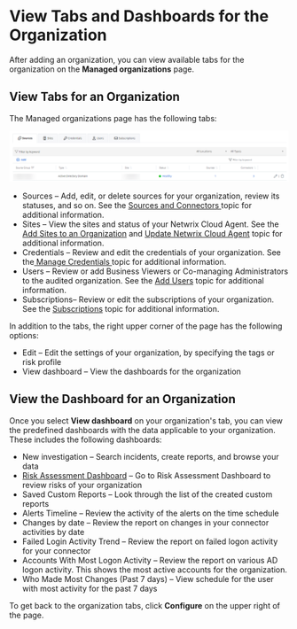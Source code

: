 # View Tabs and Dashboards for the Organization

After adding an organization, you can view available tabs for the organization on the __Managed organizations__ page.

## View Tabs for an Organization

The Managed organizations page has the following tabs:

![tabsview](/static/img/product_docs/1secure/1secure/admin/organizations/tabsview.png)

- Sources – Add, edit, or delete sources for your organization, review its statuses, and so on. See the [Sources and Connectors ](/docs/product_docs/1secure/1secure/admin/organizations/sourcesandconnectors/overview.md) topic for additional information.
- Sites – View the sites and status of your Netwrix Cloud Agent. See the [Add Sites to an Organization](/docs/product_docs/1secure/1secure/admin/organizations/addsites.md) and [Update Netwrix Cloud Agent](/docs/product_docs/1secure/1secure/admin/updatenetwrixcloudagent.md) topic for additional information.
- Credentials – Review and edit the credentials of your organization. See the[ Manage Credentials ](/docs/product_docs/1secure/1secure/admin/organizations/managingcredentials.md)topic for additional information.
- Users – Review or add Business Viewers or Co-managing Administrators to the audited organization. See the [Add Users](/docs/product_docs/1secure/1secure/admin/organizations/addingusers.md) topic for additional information.
- Subscriptions– Review or edit the subscriptions of your organization. See the [Subscriptions](/docs/product_docs/1secure/1secure/admin/searchandreports/subscriptions.md) topic for additional information.

In addition to the tabs, the right upper corner of the page has the following options:

- Edit – Edit the settings of your organization, by specifying the tags or risk profile
- View dashboard – View the dashboards for the organization

## View the Dashboard for an Organization

Once you select __View dashboard__ on your organization's tab, you can view the predefined dashboards with the data applicable to your organization. These includes the following dashboards:

- New investigation – Search incidents, create reports, and browse your data
- [Risk Assessment Dashboard](/docs/product_docs/1secure/1secure/admin/riskprofiles/riskassessmentdashboard.md) – Go to Risk Assessment Dashboard to review risks of your organization
- Saved Custom Reports – Look through the list of the created custom reports
- Alerts Timeline – Review the activity of the alerts on the time schedule
- Changes by date – Review the report on changes in your connector activities by date
- Failed Login Activity Trend – Review the report on failed logon activity for your connector
- Accounts With Most Logon Activity – Review the report on various AD logon activity. This shows the most active accounts for the organization.
- Who Made Most Changes (Past 7 days) – View schedule for the user with most activity for the past 7 days

To get back to the organization tabs, click __Configure__ on the upper right of the page.
